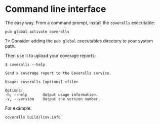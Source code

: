 # Command line interface
The easy way. From a command prompt, install the `coveralls` executable:

```shell
pub global activate coveralls
```

?> Consider adding the `pub global` executables directory to your system path.

Then use it to upload your coverage reports:

```shell
$ coveralls --help

Send a coverage report to the Coveralls service.

Usage: coveralls [options] <file>

Options:
-h, --help       Output usage information.
-v, --version    Output the version number.
```

For example:

```shell
coveralls build/lcov.info
```
